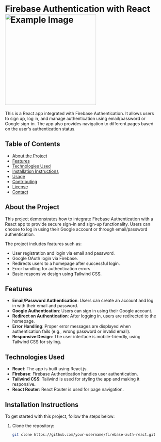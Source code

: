 # Firebase Authentication with React   <img src="https://camo.githubusercontent.com/78d56cde947f63c7f4692e778c1418386f42a1b0ec5d7123e9f6eb4913ee7954/68747470733a2f2f626c6f672e6879706572696f6e6465762e636f6d2f77702d636f6e74656e742f75706c6f6164732f323031382f30392f426c6f672d41727469636c652d4d45524e2d537461636b2e6a7067" alt="Example Image" width="300" height="300" />
This is a React app integrated with Firebase Authentication. It allows users to sign up, log in, and manage authentication using email/password or Google sign-in. The app also provides navigation to different pages based on the user's authentication status.

## Table of Contents

- [About the Project](#about-the-project)
- [Features](#features)
- [Technologies Used](#technologies-used)
- [Installation Instructions](#installation-instructions)
- [Usage](#usage)
- [Contributing](#contributing)
- [License](#license)
- [Contact](#contact)

## About the Project

This project demonstrates how to integrate Firebase Authentication with a React app to provide secure sign-in and sign-up functionality. Users can choose to log in using their Google account or through email/password authentication.

The project includes features such as:

- User registration and login via email and password.
- Google OAuth login via Firebase.
- Redirects users to a homepage after successful login.
- Error handling for authentication errors.
- Basic responsive design using Tailwind CSS.

## Features

- **Email/Password Authentication**: Users can create an account and log in with their email and password.
- **Google Authentication**: Users can sign in using their Google account.
- **Redirect on Authentication**: After logging in, users are redirected to the homepage.
- **Error Handling**: Proper error messages are displayed when authentication fails (e.g., wrong password or invalid email).
- **Responsive Design**: The user interface is mobile-friendly, using Tailwind CSS for styling.

## Technologies Used

- **React**: The app is built using React.js.
- **Firebase**: Firebase Authentication handles user authentication.
- **Tailwind CSS**: Tailwind is used for styling the app and making it responsive.
- **React Router**: React Router is used for page navigation.

## Installation Instructions

To get started with this project, follow the steps below:

1. Clone the repository:
   ```bash
   git clone https://github.com/your-username/firebase-auth-react.git
